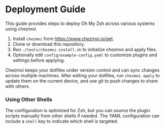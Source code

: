 # Deployment Guide

This guide provides steps to deploy Oh My Zsh across various
systems using chezmoi.

1. Install `chezmoi` from <https://www.chezmoi.io/get>.
2. Clone or download this repository.
3. Run `./tools/chezmoi-install.sh` to initialize chezmoi and apply files.
4. Optionally edit `config/example-config.yaml` to customize plugins
   and settings before applying.

Chezmoi keeps your dotfiles under version control and can sync
changes across multiple machines. After editing your dotfiles,
run `chezmoi apply` to update them on the current device, and
use git to push changes to share with others.

### Using Other Shells

The configuration is optimized for Zsh, but you can source the
plugin scripts manually from other shells if needed. The YAML
configuration can include a `shell` key to indicate which shell
is targeted.

